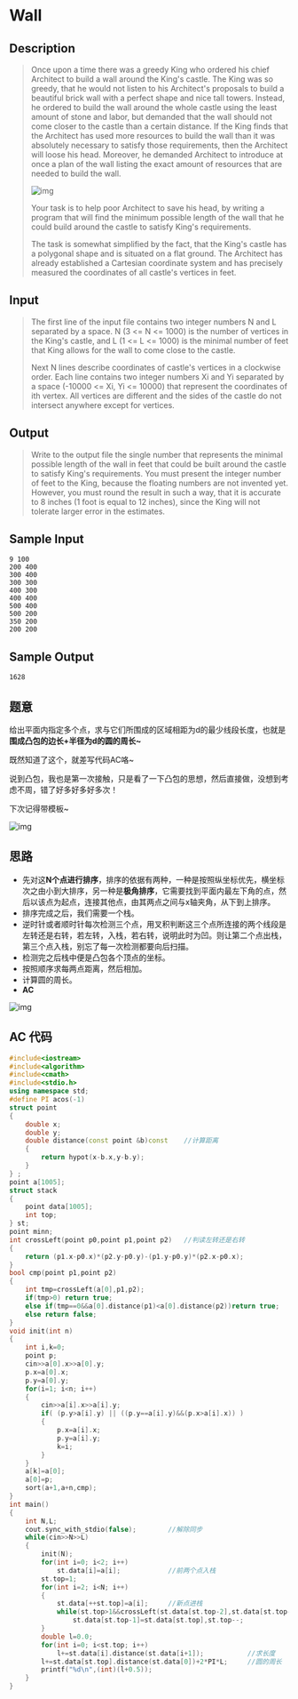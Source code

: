 # Wall

## **Description**

> Once upon a time there was a greedy King who ordered his chief Architect to build a wall around the King's castle. The King was so greedy, that he would not listen to his Architect's proposals to build a beautiful brick wall with a perfect shape and nice tall towers. Instead, he ordered to build the wall around the whole castle using the least amount of stone and labor, but demanded that the wall should not come closer to the castle than a certain distance. If the King finds that the Architect has used more resources to build the wall than it was absolutely necessary to satisfy those requirements, then the Architect will loose his head. Moreover, he demanded Architect to introduce at once a plan of the wall listing the exact amount of resources that are needed to build the wall.
>
> ![img](http://poj.org/images/1113/1113_1.gif)
>
> Your task is to help poor Architect to save his head, by writing a program that will find the minimum possible length of the wall that he could build around the castle to satisfy King's requirements.
>
> The task is somewhat simplified by the fact, that the King's castle has a polygonal shape and is situated on a flat ground. The Architect has already established a Cartesian coordinate system and has precisely measured the coordinates of all castle's vertices in feet.



## **Input**

> The first line of the input file contains two integer numbers N and L separated by a space. N (3 <= N <= 1000) is the number of vertices in the King's castle, and L (1 <= L <= 1000) is the minimal number of feet that King allows for the wall to come close to the castle.
>
> Next N lines describe coordinates of castle's vertices in a clockwise order. Each line contains two integer numbers Xi and Yi separated by a space (-10000 <= Xi, Yi <= 10000) that represent the coordinates of ith vertex. All vertices are different and the sides of the castle do not intersect anywhere except for vertices.



## **Output**

> Write to the output file the single number that represents the minimal possible length of the wall in feet that could be built around the castle to satisfy King's requirements. You must present the integer number of feet to the King, because the floating numbers are not invented yet. However, you must round the result in such a way, that it is accurate to 8 inches (1 foot is equal to 12 inches), since the King will not tolerate larger error in the estimates.



## **Sample Input**

    9 100
    200 400
    300 400
    300 300
    400 300
    400 400
    500 400
    500 200
    350 200
    200 200



## **Sample Output**

    1628



## **题意**

给出平面内指定多个点，求与它们所围成的区域相距为d的最少线段长度，也就是**围成凸包的边长+半径为d的圆的周长~**

既然知道了这个，就差写代码AC咯~

说到凸包，我也是第一次接触，只是看了一下凸包的思想，然后直接做，没想到考虑不周，错了好多好多好多次！

下次记得带模板~

![img](https://www.dreamwings.cn/wp-content/uploads/2016/05/20130730213403671.png)



## **思路**

- 先对这**N个点进行排序**，排序的依据有两种，一种是按照纵坐标优先，横坐标次之由小到大排序，另一种是**极角排序**，它需要找到平面内最左下角的点，然后以该点为起点，连接其他点，由其两点之间与x轴夹角，从下到上排序。
- 排序完成之后，我们需要一个栈。
- 逆时针或者顺时针每次检测三个点，用叉积判断这三个点所连接的两个线段是左转还是右转，若左转，入栈，若右转，说明此时为凹。则让第二个点出栈，第三个点入栈，别忘了每一次检测都要向后扫描。
- 检测完之后栈中便是凸包各个顶点的坐标。
- 按照顺序求每两点距离，然后相加。
- 计算圆的周长。
- **AC**

![img](https://www.dreamwings.cn/wp-content/uploads/2016/05/20130118043402392.png)



## **AC 代码**

```cpp
#include<iostream>
#include<algorithm>
#include<cmath>
#include<stdio.h>
using namespace std;
#define PI acos(-1)
struct point
{
    double x;
    double y;
    double distance(const point &b)const    //计算距离
    {
        return hypot(x-b.x,y-b.y);
    }
} ;
point a[1005];
struct stack
{
    point data[1005];
    int top;
} st;
point minn;
int crossLeft(point p0,point p1,point p2)   //判读左转还是右转
{
    return (p1.x-p0.x)*(p2.y-p0.y)-(p1.y-p0.y)*(p2.x-p0.x);
}
bool cmp(point p1,point p2)
{
    int tmp=crossLeft(a[0],p1,p2);
    if(tmp>0) return true;
    else if(tmp==0&&a[0].distance(p1)<a[0].distance(p2))return true;
    else return false;
}
void init(int n)
{
    int i,k=0;
    point p;
    cin>>a[0].x>>a[0].y;
    p.x=a[0].x;
    p.y=a[0].y;
    for(i=1; i<n; i++)
    {
        cin>>a[i].x>>a[i].y;
        if( (p.y>a[i].y) || ((p.y==a[i].y)&&(p.x>a[i].x)) )
        {
            p.x=a[i].x;
            p.y=a[i].y;
            k=i;
        }
    }
    a[k]=a[0];
    a[0]=p;
    sort(a+1,a+n,cmp);
}
int main()
{
    int N,L;
    cout.sync_with_stdio(false);        //解除同步
    while(cin>>N>>L)
    {
        init(N);
        for(int i=0; i<2; i++)
            st.data[i]=a[i];            //前两个点入栈
        st.top=1;
        for(int i=2; i<N; i++)
        {
            st.data[++st.top]=a[i];     //新点进栈
            while(st.top>1&&crossLeft(st.data[st.top-2],st.data[st.top-1],st.data[st.top])<=0)  //向后遍历判断是否存在凹的区域
                st.data[st.top-1]=st.data[st.top],st.top--;                                     //存在，出栈一个点
        }
        double l=0.0;
        for(int i=0; i<st.top; i++)
            l+=st.data[i].distance(st.data[i+1]);           //求长度
        l+=st.data[st.top].distance(st.data[0])+2*PI*L;     //圆的周长
        printf("%d\n",(int)(l+0.5));
    }
}
```

